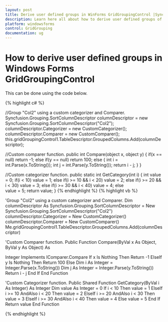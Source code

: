 ```yaml
---
layout: post
title: Derive user defined groups in WinForms GridGroupingControl |Syncfusion
description: Learn here all about how to derive user defined groups of Syncfusion Windows Forms GridGroupingControl and more.
platform: windowsforms
control: GridGrouping
documentation: ug
---
```


# How to derive user defined groups in Windows Forms GridGroupingControl

This can be done using the code below.

 
{% highlight c# %}

//Group "Col2" using a custom categorizer and Comparer.
Syncfusion.Grouping.SortColumnDescriptor columnDescriptor = new Syncfusion.Grouping.SortColumnDescriptor("Col2");
columnDescriptor.Categorizer = new CustomCategorizer();
columnDescriptor.Comparer = new CustomComparer();
this.gridGroupingControl1.TableDescriptor.GroupedColumns.Add(columnDescriptor);

//Custom comparer function.
public int Compare(object x, object y)
{
if(x == null)
 return -1;
else if(y == null)
 return 100;
else 
{
 int i = int.Parse(x.ToString());
 int j = int.Parse(y.ToString());
 return i - j;
}
}

//Custom categorizer function.
public static int GetCategory(int i)
{
int value = 0;
if(i < 10)
 value = 1;
else if(i >= 10 && i < 20)
 value = 2;
else if(i >= 20 && i < 30)
 value = 3;
else if(i >= 30 && i < 40)
 value = 4;
else  
 value = 5;
return value;
}
{% endhighlight  %}
{% highlight vb %}

'Group "Col2" using a custom categorizer and Comparer.
   Dim columnDescriptor As Syncfusion.Grouping.SortColumnDescriptor = New 
Syncfusion.Grouping.SortColumnDescriptor("Col2")
   columnDescriptor.Categorizer = New CustomCategorizer()
   columnDescriptor.Comparer = New CustomComparer()
   Me.gridGroupingControl1.TableDescriptor.GroupedColumns.Add(columnDescriptor)

'Custom Comparer function.
   Public Function Compare(ByVal x As Object, ByVal y As Object) As 

Integer Implements IComparer.Compare
    If x Is Nothing Then
        Return -1
    ElseIf y Is Nothing Then
        Return 100
    Else
        Dim i As Integer = Integer.Parse(x.ToString())
        Dim j As Integer = Integer.Parse(y.ToString())
        Return i - j
    End If
End Function

'Custom Categorizer function.
Public Shared Function GetCategory(ByVal i As Integer) As Integer
    Dim value As Integer = 0
    If i < 10 Then
        value = 1
    ElseIf i >= 10 AndAlso i < 20 Then
        value = 2
    ElseIf i >= 20 AndAlso i < 30 Then
        value = 3
    ElseIf i >= 30 AndAlso i < 40 Then
        value = 4
    Else
        value = 5
    End If
    Return value
End Function

{% endhighlight  %}